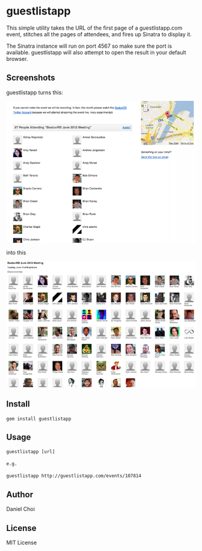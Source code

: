 # guestlistapp

This simple utility takes the URL of the first page of a guestlistapp.com
event, stitches all the pages of attendees, and fires up Sinatra to display it.

The Sinatra instance will run on port 4567 so make sure the port is available.
guestlistapp will also attempt to open the result in your default browser.


## Screenshots

guestlistapp turns this:

![orig](https://github.com/danchoi/guestlistapp/raw/master/screens/orig.png)

into this

![processed](https://github.com/danchoi/guestlistapp/raw/master/screens/processed.png)



## Install

    gem install guestlistapp

## Usage

    guestlistapp [url]

    e.g.

    guestlistapp http://guestlistapp.com/events/107814


## Author

Daniel Choi 

## License

MIT License

